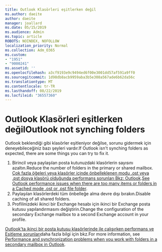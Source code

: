 ```yaml
---
title: Outlook Klasörleri eşitlerken değil
ms.author: daeite
author: daeite
manager: joallard
ms.date: 05/15/2019
ms.audience: Admin
ms.topic: article
ROBOTS: NOINDEX, NOFOLLOW
localization_priority: Normal
ms.collection: Adm_O365
ms.custom:
- "1951"
- "9000241"
ms.assetid: ''
ms.openlocfilehash: a3cf9193e9c9494ed6f00e3001dd57af591a9ff0
ms.sourcegitcommit: 1d98db8acb9959aba3b5e308a567ade6b62da56c
ms.translationtype: MT
ms.contentlocale: tr-TR
ms.lasthandoff: 08/22/2019
ms.locfileid: "36557360"
---
```

# <a name="outlook-not-synching-folders"></a><span data-ttu-id="f1a84-102">Outlook Klasörleri eşitlerken değil</span><span class="sxs-lookup"><span data-stu-id="f1a84-102">Outlook not synching folders</span></span>

<span data-ttu-id="f1a84-103">Outlook beklendiği gibi klasörler eşitleniyor değilse, sorunu gidermek için deneyebileceğiniz bazı şeyleri vardır.</span><span class="sxs-lookup"><span data-stu-id="f1a84-103">If Outlook isn't synching folders as expected, there are some things you can try to fix it.</span></span>

1. <span data-ttu-id="f1a84-104">Birincil veya paylaşılan posta kutunuzdaki klasörlerin sayısını azaltın.</span><span class="sxs-lookup"><span data-stu-id="f1a84-104">Reduce the number of folders in the primary or shared mailbox.</span></span> <span data-ttu-id="f1a84-105">[Çok fazla öğeleri veya klasörler içinde önbelleklenen modu .ost veya .pst dosya klasörü olduğunda performans sorunları Bkz: Outlook](https://support.microsoft.com/help/2768656).</span><span class="sxs-lookup"><span data-stu-id="f1a84-105">[See Outlook performance issues when there are too many items or folders in a Cached mode .ost or .pst file folder](https://support.microsoft.com/help/2768656).</span></span>
2. <span data-ttu-id="f1a84-106">Paylaşılan klasörlerdeki tüm önbelleğe alma devre dışı bırakın.</span><span class="sxs-lookup"><span data-stu-id="f1a84-106">Disable caching of all shared folders.</span></span>
3. <span data-ttu-id="f1a84-107">Profilinizdeki ikinci bir Exchange hesabı için ikinci bir Exchange posta kutusu yapılandırmasını değiştirin.</span><span class="sxs-lookup"><span data-stu-id="f1a84-107">Change the configuration of the secondary Exchange mailbox to a second Exchange account in your profile.</span></span>

<span data-ttu-id="f1a84-108">[Outlook'ta ikinci bir posta kutusu klasörlerinde ile çalışırken performans ve Eşitleme sorunları](https://support.microsoft.com/help/3115602)daha fazla bilgi için bkz.</span><span class="sxs-lookup"><span data-stu-id="f1a84-108">For more information, see [Performance and synchronization problems when you work with folders in a secondary mailbox in Outlook](https://support.microsoft.com/help/3115602).</span></span>